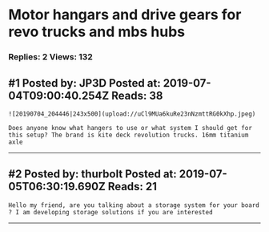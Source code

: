 # Motor hangars and drive gears for revo trucks and mbs hubs

### Replies: 2 Views: 132

## \#1 Posted by: JP3D Posted at: 2019-07-04T09:00:40.254Z Reads: 38

```
![20190704_204446|243x500](upload://uCl9MUa6kuRe23nNzmttRG0kXhp.jpeg) 

Does anyone know what hangers to use or what system I should get for this setup? The brand is kite deck revolution trucks. 16mm titanium axle
```

---
## \#2 Posted by: thurbolt Posted at: 2019-07-05T06:30:19.690Z Reads: 21

```
Hello my friend, are you talking about a storage system for your board ? I am developing storage solutions if you are interested
```

---
